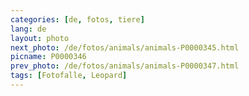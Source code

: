 ```yaml
---
categories: [de, fotos, tiere]
lang: de
layout: photo
next_photo: /de/fotos/animals/animals-P0000345.html
picname: P0000346
prev_photo: /de/fotos/animals/animals-P0000347.html
tags: [Fotofalle, Leopard]
---
```

